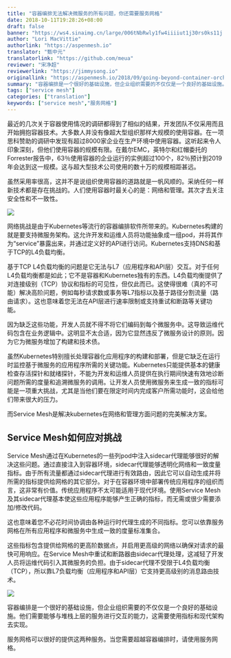 ```yaml
---
title: "容器编排无法解决微服务的所有问题，你还需要服务网格"
date: 2018-10-11T19:28:26+08:00
draft: false
banner: "https://ws4.sinaimg.cn/large/006tNbRwly1fw4iiiiut1j30rs0ks11j.jpg"
author: "Lori MacVittie"
authorlink: "https://aspenmesh.io"
translator: "甄中元"
translatorlink: "https://github.com/meua"
reviewer: "宋净超"
reviewerlink: "https://jimmysong.io"
originallink: "https://aspenmesh.io/2018/09/going-beyond-container-orchestration/"
summary: "容器编排是一个很好的基础设施，但企业组织需要的不仅仅是一个良好的基础设施。他们需要能够与堆栈上层的服务进行交互的能力，这需要使用Service Mesh指标和现代架构去实现。"
tags: ["service mesh"]
categories: ["translation"]
keywords: ["service mesh","服务网格"]
---
```


最近的几次关于容器使用情况的调研都得到了相似的结果，开发团队不仅采用而且开始拥抱容器技术。大多数人并没有像超大型组织那样大规模的使用容器。在一项思科赞助的调研中发现有超过8000家企业在生产环境中使用容器。这听起来令人印象深刻，但他们使用容器的规模有限。在戴尔EMC，英特尔和红帽委托的Forrester报告中，63％使用容器的企业运行的实例超过100个，82％预计到2019年会达到这一规模。这与超大型技术公司使用的数十万的规模相距甚远。

虽然采用率很高，这并不是说组织使用容器的道路就是一帆风顺的。采纳任何一样新技术都是存在挑战的。人们使用容器时最关心的是：网络和管理。其次才去关注安全性和不一致性。

![](https://ws4.sinaimg.cn/large/006tNbRwly1fw4i0hfkbgj30s80koq5c.jpg)

网络挑战是由于Kubernetes等流行的容器编排软件所带来的。Kubernetes构建的就是要支持微服务架构。这允许开发和运维人员将功能抽象成一组pod，并将其作为“service”暴露出来，并通过定义好的API进行访问。Kubernetes支持DNS和基于TCP的L4负载均衡。

基于TCP L4负载均衡的问题是它无法与L7（应用程序和API层）交互。对于任何L4负载均衡都是如此；它不是容器和Kubernetes独有的东西。L4负载均衡提供了对连接级别（TCP）协议和指标的可见性，但仅此而已。这使得很难（真的不可能）解决高阶问题，例如每秒请求数或事务等L7指标以及基于路径分割流量（路由请求）。这也意味着您无法在API层进行速率限制或支持重试和断路等关键功能。

因为缺乏这些功能，开发人员就不得不将它们编码到每个微服务中。这导致运维代码包含在业务逻辑中。这明显不太合适，因为它显然违反了微服务设计的原则。因为它为微服务增加了构建和技术债。

虽然Kubernetes特别擅长处理容器化应用程序的构建和部署，但是它缺乏在运行时监控基于微服务的应用程序所需的关键功能。Kubernetes只能提供基本的健康检查存活探针和就绪探针，不能为开发和运维人员提供在执行期间快速有效地诊断问题所需的度量和追溯微服务的调用。让开发人员使用微服务来生成一致的指标可能是一项重大挑战，尤其是当他们要在限定时间内完成客户所需功能时，这会给他们带来很大的压力。

而Service Mesh是解决kubernetes在网络和管理方面问题的完美解决方案。

## Service Mesh如何应对挑战

Service Mesh通过在Kubernetes的一些列pod中注入sidecar代理能够很好的解决这些问题。通过直接注入到容器环境，sidecar代理能够透明化网络和一致度量指标。由于所有流量都通过sidecar代理进行有效路由，因此它可以自动生成并将所需的指标提供给网格的其它部分。对于在容器环境中部署传统应用程序的组织而言，这非常有价值。传统应用程序不太可能适用于现代环境。使用Service Mesh及其sidecar代理基本使这些应用程序能够产生正确的指标，而无需或很少需要添加/修改代码。

这也意味着您不必花时间协调由各种运行时代理生成的不同指标。您可以依靠服务网格在所有应用程序和微服务中生成一致的度量标准集合。

这些指标包含提供给网格的更高阶数据点，并启用更高级的网络以确保对请求的最快可用响应。在Service Mesh中重试和断路器由sidecar代理处理，这减轻了开发人员将运维代码引入其微服务的负担。由于sidecar代理不受限于L4负载均衡（TCP），所以靠L7负载均衡（应用程序和API层）它支持更高级别的消息路由技术。

![](https://ws4.sinaimg.cn/large/006tNbRwly1fw4jtsdrhyj31df0lpdlt.jpg)

容器编排是一个很好的基础设施，但企业组织需要的不仅仅是一个良好的基础设施。他们需要能够与堆栈上层的服务进行交互的能力，这需要使用指标和现代架构去实现。

服务网格可以很好的提供这两种服务。当您需要超越容器编排时，请使用服务网格。